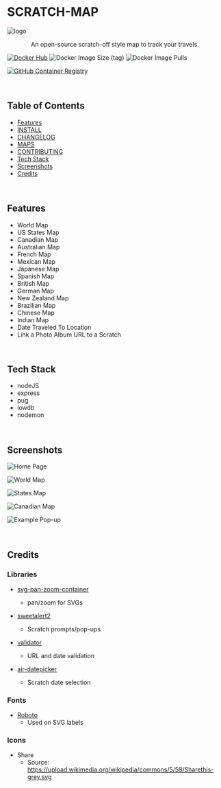 # SCRATCH-MAP

![logo](https://user-images.githubusercontent.com/11009228/201435148-647ed019-7cec-4e75-bce9-a4d1972fb4e9.jpg)

<p style="text-align: center;">An open-source scratch-off style map to track your travels.</p>

[![Docker Hub](https://img.shields.io/badge/DockerHub-image-blue?logo=docker&style=plastic)](https://hub.docker.com/r/ad3m3r5/scratch-map)
![Docker Image Size (tag)](https://img.shields.io/docker/image-size/ad3m3r5/scratch-map/latest?logo=docker&style=plastic)
![Docker Image Pulls](https://img.shields.io/docker/pulls/ad3m3r5/scratch-map?logo=docker&style=plastic)

[![GitHub Container Registry](https://img.shields.io/badge/ghcr.io-image-lightgrey?logo=github&style=plastic)](https://github.com/ad3m3r5/scratch-map/pkgs/container/scratch-map)

<br />

## Table of Contents
  - [Features](#features)
  - [INSTALL](docs/INSTALL.md)
  - [CHANGELOG](docs/CHANGELOG.md)
  - [MAPS](docs/MAPS.md)
  - [CONTRIBUTING](CONTRIBUTING.md)
  - [Tech Stack](#tech-stack)
  - [Screenshots](#screenshots)
  - [Credits](#credits)

<br />

## Features
  - World Map
  - US States Map
  - Canadian Map
  - Australian Map
  - French Map
  - Mexican Map
  - Japanese Map
  - Spanish Map
  - British Map
  - German Map
  - New Zealand Map
  - Brazilian Map
  - Chinese Map
  - Indian Map
  - Date Traveled To Location
  - Link a Photo Album URL to a Scratch

<br />

## Tech Stack
- nodeJS
- express
- pug
- lowdb
- nodemon

<br />

## Screenshots

![Home Page](https://user-images.githubusercontent.com/11009228/201794201-dcff2e3c-027e-45da-9379-6ee855838a14.png)

![World Map](https://user-images.githubusercontent.com/11009228/201389466-269d0fe5-88e0-42d6-bd9e-fe1fe79befb8.png)

![States Map](https://user-images.githubusercontent.com/11009228/201389708-1e3643a1-1cf6-4f23-98ec-e34a72acafd0.png)

![Canadian Map](https://user-images.githubusercontent.com/11009228/201794259-20e3f9b5-b126-4c8d-8cb0-820b6f16da0a.png)

![Example Pop-up](https://user-images.githubusercontent.com/11009228/201492766-4c1a7614-6d48-411f-90e4-97ac9a6f4ca1.png)

<br />

## Credits

### Libraries
- [svg-pan-zoom-container](https://github.com/luncheon/svg-pan-zoom-container)
  - pan/zoom for SVGs

- [sweetalert2](https://github.com/sweetalert2/sweetalert2)
  - Scratch prompts/pop-ups

- [validator](https://github.com/validatorjs/validator.js)
  - URL and date validation

- [air-datepicker](https://github.com/t1m0n/air-datepicker)
  - Scratch date selection


### Fonts
- [Roboto](https://fonts.google.com/specimen/Roboto)
  - Used on SVG labels

### Icons
- Share
  - Source: https://upload.wikimedia.org/wikipedia/commons/5/58/Sharethis-grey.svg
